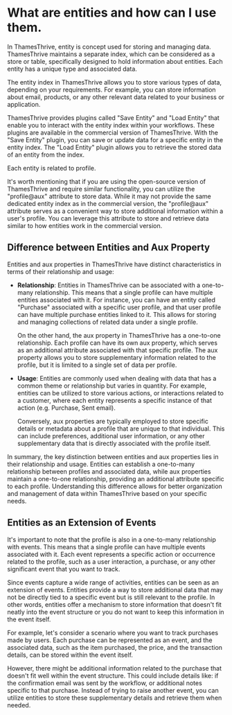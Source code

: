 # What are entities and how can I use them.

In ThamesThrive, entity is concept used for storing and managing data. ThamesThrive maintains a separate index, which can be
considered as a store or table, specifically designed to hold information about entities. Each entity has a unique type
and associated data.

The entity index in ThamesThrive allows you to store various types of data, depending on your requirements. For example, you
can store information about email, products, or any other relevant data related to your business or application.

ThamesThrive provides plugins called "Save Entity" and "Load Entity" that enable you to interact with the entity index
within your workflows. These plugins are available in the commercial version of ThamesThrive. With the "Save Entity" plugin,
you can save or update data for a specific entity in the entity index. The "Load Entity" plugin allows you to retrieve
the stored data of an entity from the index.

Each entity is related to profile.

It's worth mentioning that if you are using the open-source version of ThamesThrive and require similar functionality, you
can utilize the "profile@aux" attribute to store data. While it may not provide the same dedicated entity index as in
the commercial version, the "profile@aux" attribute serves as a convenient way to store additional information within a
user's profile. You can leverage this attribute to store and retrieve data similar to how entities work in the
commercial version.

## Difference between Entities and Aux Property

Entities and aux properties in ThamesThrive have distinct characteristics in terms of their relationship and usage:

* __Relationship__: Entities in ThamesThrive can be associated with a one-to-many relationship. This means that a single
  profile can have multiple entities associated with it. For instance, you can have an entity called "Purchase"
  associated with a specific user profile, and that user profile can have multiple purchase entities linked to it. This
  allows for storing and managing collections of related data under a single profile.

  On the other hand, the aux property in ThamesThrive has a one-to-one relationship. Each profile can have its own aux
  property, which serves as an additional attribute associated with that specific profile. The aux property allows you
  to store supplementary information related to the profile, but it is limited to a single set of data per profile.

* __Usage__: Entities are commonly used when dealing with data that has a common theme or relationship but varies in
  quantity. For example, entities can be utilized to store various actions, or interactions related to a customer, where
  each entity represents a specific instance of that action (e.g. Purchase, Sent email).

  Conversely, aux properties are typically employed to store specific details or metadata about a profile that are
  unique to that individual. This can include preferences, additional user information, or any other supplementary data
  that is directly associated with the profile itself.

In summary, the key distinction between entities and aux properties lies in their relationship and usage. Entities can
establish a one-to-many relationship between profiles and associated data, while aux properties maintain a one-to-one
relationship, providing an additional attribute specific to each profile. Understanding this difference allows for
better organization and management of data within ThamesThrive based on your specific needs.

## Entities as an Extension of Events

It's important to note that the profile is also in a one-to-many relationship with events. This means that a single
profile can have multiple events associated with it. Each event represents a specific action or occurrence related to
the profile, such as a user interaction, a purchase, or any other significant event that you want to track.

Since events capture a wide range of activities, entities can be seen as an extension of events. Entities provide a way
to store additional data that may not be directly tied to a specific event but is still relevant to the profile. In
other words, entities offer a mechanism to store information that doesn't fit neatly into the event structure or you do
not want to keep this information in the event itself.

For example, let's consider a scenario where you want to track purchases made by users. Each purchase can be represented
as an event, and the associated data, such as the item purchased, the price, and the transaction details, can be stored
within the event itself.

However, there might be additional information related to the purchase that doesn't fit well within the event structure.
This could include details like: if the confirmation email was sent by the workflow, or additional notes specific to
that purchase. Instead of trying to raise another event, you can utilize entities to store these supplementary details
and retrieve them when needed. 
